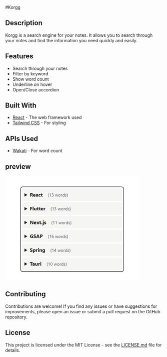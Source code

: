 #Korgg

## Description

Korgg is a search engine for your notes. It allows you to search through your notes and find the information you need quickly and easily.

## Features

- Search through your notes
- Filter by keyword
- Show word count
- Underline on hover
- Open/Close accordion


## Built With

- [React](https://reactjs.org/) - The web framework used
- [Tailwind CSS](https://tailwindcss.com/) - For styling

## APIs Used
- [Wakati](https://wakati.avinashms-3119.workers.dev/) - For word count                

## preview
![Image](Korgg.PNG)

## Contributing

Contributions are welcome! If you find any issues or have suggestions for improvements, please open an issue or submit a pull request on the GitHub repository.

## License

This project is licensed under the MIT License - see the [LICENSE.md](LICENSE.md) file for details.                                             
